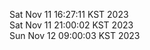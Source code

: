 Sat Nov 11 16:27:11 KST 2023 <br/>
Sat Nov 11 21:00:02 KST 2023 <br/>
Sun Nov 12 09:00:03 KST 2023 <br/>
